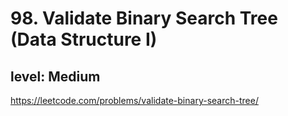 # 98. Validate Binary Search Tree (Data Structure I)
## level: Medium

https://leetcode.com/problems/validate-binary-search-tree/
